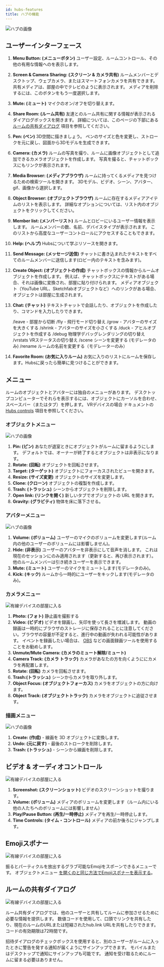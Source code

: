 ```yaml
---
id: hubs-features
title: ハブの機能
---
```


![ハブの画像](img/hubs-user-interface.jpeg)

## ユーザーインターフェース

1. __Menu Button: (メニューボタン)__ ユーザー設定、ルームコントロール、その他の有用な情報へのを表示します。

2. __Screen & Camera Sharing: (スクリーン & カメラ共有)__ ルームメンバーとデスクトップ、ウェブカメラ、またはスマートフォンカメラを共有できます。 共有メディアは、部屋の中でテレビのように表示されます。 メディアを削除するには、このボタンをもう一度選択します。

3. __Mute: (ミュート)__ マイクのオン/オフを切り替えます。

4. __Share Room: (ルーム共有)__ 友達とのルーム共有に関する情報が表示されるダイアログボックスを開きます。 詳細については、このページの下部にある [ルームの共有ダイアログ](./hubs-features#share-room-dialog) 項目を参照してください。

5. __Pen: (ペン)__ 3D空間に描きましょう。 ペンのサイズと色を変更し、ストロークを元に戻し、図面から3Dモデルを生成できます。

6. __Camera: (カメラ)__ ルームの写真を撮り、ルームに画像オブジェクトとして追加できるカメラオブジェクトを作成します。 写真を撮ると、チャットボックスにもリンクが表示されます。

7. __Media Browser: (メディアブラウザ)__ ルームに持ってくるメディアを見つけるための検索ツールを開きます。 3Dモデル、ビデオ、シーン、アバター、gif、画像から選択します。

8. __Object Browser: (オブジェクトブラウザ)__ ルームに存在するメディアアイテムのリストを表示します。 詳細なオプションについては、リスト内のオブジェクトをクリックしてください。

9. __Member list: (メンバーリスト)__ ルームとロビーにいるユーザー情報を表示します。 ルームメンバーの数、名前、デバイスタイプが表示されます。 このリストから高度なユーザーコントロールにアクセスすることもできます。

10. __Help: (ヘルプ)__ Hubsについて学ぶリソースを開きます。

11. __Send Message: (メッセージ送信)__ チャットに書き込まれたテキストをすべてのルームメンバーに送信します(ロビー内のテキストを含みます)。

12. __Create Object: (オブジェクトの作成)__ チャットボックスの情報からルームオブジェクトを作成します。 例えば、チャットボックスにテキストがある場合、それは画像に変換され、部屋に貼り付けられます。 メディアオブジェクト（YouTube URL、Sketchfabオブジェクトなど）へのリンクがある場合、オブジェクトは部屋に生成されます。

13. __Chat: (チャット)__ テキストチャットで会話したり、オブジェクトを作成したり、コマンドを入力したりできます。


    /leave - 部屋から切断 /fly - 飛行モード切り替え /grow - アバターのサイズを大きくする /shrink - アバターのサイズを小さくする /duck - アヒルオブジェクトを作成する /debug 物理学デバッグレンダリングの切り替え /vrstats VRステータスの切り替え /scene <scene url> シーンを変更する (モデレータのみ) /rename <new name> ルームの名前を変更する（モデレーターのみ）

14. __Favorite Room: (お気に入りルーム)__ お気に入りのリストにルームを保存します。Hubsに戻ったら簡単に見つけることができます。

## メニュー

ルームのオブジェクトとアバターには独自のメニューがあります。 デスクトップコンピューターでそれらを表示するには、オブジェクトにカーソルを合わせ、スペースバー（またはタブ）を押します。 VRデバイスの場合 ドキュメントの [Hubs controls](./hubs-controls) 項目を参照してください。

### オブジェクトメニュー

![ハブの画像](img/hubs-object-menu.jpeg)

1. __Pin: (ピン)__  あなたが退室ときにオブジェクトがルームに留まるようにします。 デフォルトでは、オーナーが終了するとオブジェクトは非表示になります。
2. __Rotate: (回転)__ オブジェクトを回転させます。
3. __Target: (ターゲット)__ オブジェクトにフォーカスされたビューを開きます。
4. __Resize: (サイズ変更)__ オブジェクトのサイズを変更します。
5. __Clone: (クローン)__ オブジェクトの複製を作成します。
6. __Trash: (トラッシュ)__ シーンからオブジェクトを削除します。
7. __Open link: (リンクを開く)__ 新しいタブでオブジェクトの URL を開きます。
8. __Gravity: (グラビティ)__ 物体を床に落下させる。

### アバターメニュー

![ハブの画像](img/hubs-avatar-menu.jpeg)

1. __Volume: (ボリューム)__ ユーザーのマイクのボリュームを変更します(ルーム内の他のユーザーのボリュームには影響しません)。
2. __Hide: (非表示)__ ユーザーのアバターを非表示にして音声を消します。 これは現在のセッションにのみ適用されます（更新すると、再び表示されます）。 他のルームメンバーは引き続きユーザーを表示できます。
3. __Mute: (ミュート)__ ユーザーのマイクをミュートします(モデレータのみ)。
4. __Kick: (キック)__ ルームから一時的にユーザーをキックします(モデレータのみ)。

### カメラメニュー

![有線デバイスの部屋に入る](img/hubs-camera-menu.jpeg)

1. __Photo: (フォト)__ 静止画を撮影する
2. __Video: (ビデオ)__ ビデオを録画し、矢印を使って長さを増減します。 動画の録画は一時的にブラウザのストレージに保存されることに注意してください。ブラウザの容量が不足すると、進行中の動画が失われる可能性があります。 イベントを録画したい場合は、 [OBS](https://obsproject.com/) などの画面録画ツールを使用することをお勧めします。
3. __Unmute/Mute Camera: (カメラのミュート解除/ミュート)__
4. __Camera Track: (カメラ トラック)__ カメラがあなたの方を向くようににカメラを再配置します。
5. __Rotate: (回転)__ カメラを回転させます。
6. __Trash:(トラッシュ)__ シーンからカメラを取り外します。
7. __Object Focus: (オブジェクトフォーカス)__ カメラをオブジェクトの方に向けます。
8. __Object Track: (オブジェクトトラック)__ カメラをオブジェクトに追従させます。


### 描画メニュー

![ハブの画像](img/hubs-drawing-menu.jpeg)

1. __Create: (作成)__ - 線画を 3D オブジェクトに変換します。
2. __Undo: (元に戻す)__ - 最後のストロークを削除します。
3. __Trash: (トラッシュ)__ - シーンから線画を削除します。


## ビデオ & オーディオコントロール

![有線デバイスの部屋に入る](img/hubs-media-controls.jpeg)
1. __Screenshot: (スクリーンショット)__ ビデオのスクリーンショットを撮ります。
2. __Volume: (ボリューム)__ メディアのボリュームを変更します（ルーム内にいる他の人たちへのボリュームには影響しません）
3. __Play/Pause Button: (再生/一時停止)__ メディアを再生/一時停止します。
4. __Time Controls: (タイム・コントロール)__ メディアの前か後ろにジャンプします。

## Emojiスポナー
![有線デバイスの部屋に入る](img/hubs-emoji-spawners.jpeg)

振るとパーティクルを放出するグラブ可能なEmojiをスポーンできるメニューです。 オブジェクトメニュー [を開くのと同じ方法でEmojiスポナーを表示する](./hubs-features#menus)。


## ルームの共有ダイアログ

![有線デバイスの部屋に入る](img/hubs-sharing-dialogue.jpeg)

ルーム共有ダイアログでは、他のユーザーと共有してルームに参加させるために必要な情報を提供します。 数値コードを使用して、口頭でリンクを共有したり、現在のルームのURLまたは短縮されたhub.link URLを共有したりできます。 コードの有効期限は72時間です。

招待ダイアログのチェックボックスを使用すると、別のユーザーがルームに入ったときに警告を発する通知が届くようにサインアップできます。 モバイルまたはデスクトップで通知にサインアップも可能です。 通知を受け取るためにルームに留まる必要はありません。
